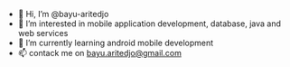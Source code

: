 - 👋 Hi, I’m @bayu-aritedjo 
- 👀 I’m interested in mobile application development, database, java and web services
- 🌱 I’m currently learning android mobile development
- 📫 contack me on bayu.aritedjo@gmail.com


